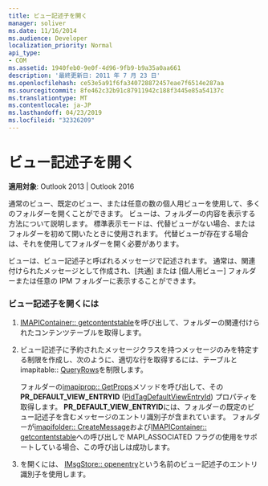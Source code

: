 ```yaml
---
title: ビュー記述子を開く
manager: soliver
ms.date: 11/16/2014
ms.audience: Developer
localization_priority: Normal
api_type:
- COM
ms.assetid: 1940feb0-9e0f-4d96-9fb9-b9a35a0aa661
description: '最終更新日: 2011 年 7 月 23 日'
ms.openlocfilehash: ce53e5a91f6fa340728872457eae7f6514e287aa
ms.sourcegitcommit: 8fe462c32b91c87911942c188f3445e85a54137c
ms.translationtype: MT
ms.contentlocale: ja-JP
ms.lasthandoff: 04/23/2019
ms.locfileid: "32326209"
---
```

# <a name="opening-a-view-descriptor"></a>ビュー記述子を開く
  
**適用対象**: Outlook 2013 | Outlook 2016 
  
通常のビュー、既定のビュー、または任意の数の個人用ビューを使用して、多くのフォルダーを開くことができます。 ビューは、フォルダーの内容を表示する方法について説明します。 標準表示モードは、代替ビューがない場合、またはフォルダーを初めて開いたときに使用されます。 代替ビューが存在する場合は、それを使用してフォルダーを開く必要があります。
  
ビューは、ビュー記述子と呼ばれるメッセージで記述されます。 通常は、関連付けられたメッセージとして作成され、[共通] または [個人用ビュー] フォルダーまたは任意の IPM フォルダーに表示することができます。
  
### <a name="to-open-a-view-descriptor"></a>ビュー記述子を開くには
  
1. [IMAPIContainer:: getcontentstable](imapicontainer-getcontentstable.md)を呼び出して、フォルダーの関連付けられたコンテンツテーブルを取得します。 
    
2. ビュー記述子に予約されたメッセージクラスを持つメッセージのみを特定する制限[](imapitable-restrict.md)を作成し、次のように、適切な行を取得するには、テーブルと imapitable:: [QueryRows](imapitable-queryrows.md)を制限します。
    
   フォルダーの[imapiprop:: GetProps](imapiprop-getprops.md)メソッドを呼び出して、その**PR_DEFAULT_VIEW_ENTRYID** ([PidTagDefaultViewEntryId](pidtagdefaultviewentryid-canonical-property.md)) プロパティを取得します。 **PR_DEFAULT_VIEW_ENTRYID**には、フォルダーの既定のビュー記述子を含むメッセージのエントリ識別子が含まれています。 フォルダーが[imapifolder:: CreateMessage](imapifolder-createmessage.md)および[IMAPIContainer:: getcontentstable](imapicontainer-getcontentstable.md)への呼び出しで MAPI_ASSOCIATED フラグの使用をサポートしている場合、この呼び出しは成功します。
    
3. を開くには、 [IMsgStore:: openentry](imsgstore-openentry.md)という名前のビュー記述子のエントリ識別子を使用します。 
    

